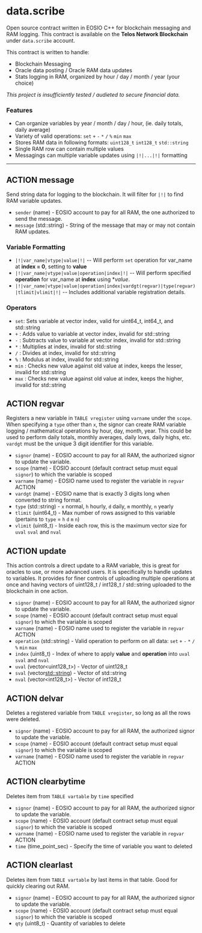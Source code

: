 # data.scribe

Open source contract written in EOSIO C++ for blockchain messaging and RAM logging.  This contract is available on
the **Telos Network Blockchain** under `data.scribe` account.

This contract is written to handle:
- Blockchain Messaging
- Oracle data posting / Oracle RAM data updates
- Stats logging in RAM, organized by hour / day / month / year (your choice)

*This project is insufficiently tested / audieted to secure financial data.*

### Features
- Can organize variables by year / month / day / hour, (ie. daily totals, daily average)
- Variety of valid operations: `set` `+` `-` `*` `/` `%` `min` `max`
- Stores RAM data in following formats: `uint128_t` `int128_t` `std::string`
- Single RAM row can contain multiple values
- Messagings can multiple variable updates using `|!|...|!|` formatting

-----------
## ACTION message

Send string data for logging to the blockchain.  It will filter for `|!|` to find RAM variable updates.

* `sender` (name) - EOSIO account to pay for all RAM, the one authorized to send the message.
* `message` (std::string) - String of the message that may or may not contain RAM updates.

### Variable Formatting

* `|!|var_name|vtype|value|!|` -- Will perform `set` operation for var_name at **index = 0**, setting to **value**
* `|!|var_name|vtype|value|operation|index|!|` -- Will perform specified **operation** for var_name at **index** using **value*.
* `|!|var_name|vtype|value|operation|index|vardgt(regvar)|type(regvar)|tlimit|vlimit|!|` -- Includes additional variable registration details.

### Operators

* `set`: Sets variable at vector index, valid for uint64_t, int64_t, and std::string
* `+` : Adds value to variable at vector index, invalid for std::string
* `-` : Subtracts value to variable at vector index, invalid for std::string
* `*` : Multiplies at index, invalid for std::string
* `/` : Divides at index, invalid for std::string
* `%` : Modulus at index, invalid for std::string
* `min` : Checks new value against old value at index, keeps the lesser, invalid for std::string
* `max` : Checks new value against old value at index, keeps the higher, invalid for std::string

## ACTION regvar

Registers a new variable in `TABLE vregister` using `varname` under the `scope`.  When specifying a `type` other than `x`, the signor can create 
RAM variable logging / mathematical operations by hour, day, month, year.  This could be used to perform daily totals, monthly averages,
daily lows, daily highs, etc.  `vardgt` must be the unique 3 digit identifier for this variable.

* `signor` (name) - EOSIO account to pay for all RAM, the authorized signor to update the variable.
* `scope` (name) - EOSIO account (default contract setup must equal `signor`) to which the variable is scoped
* `varname` (name) - EOSIO name used to register the variable in `regvar` ACTION
* `vardgt` (name) - EOSIO name that is exactly 3 digits long when converted to string format.
* `type` (std::string) - `x` normal,  `h` hourly, `d` daily, `m` monthly, `n` yearly
* `tlimit` (uint64_t) - Max number of rows assigned to this variable (pertains to `type` = `h` `d` `m` `n`)
* `vlimit` (uint8_t) - Inside each row, this is the maximum vector size for `uval` `sval` and `nval`

## ACTION update

This action controls a direct update to a RAM variable, this is great for oracles to use, or more advanced users.  It is specifically to handle
updates to variables.  It provides for finer controls of uploading multiple operations at once and having vectors of uint128_t / int128_t / std::string
uploaded to the blockchain in one action.

* `signor` (name) - EOSIO account to pay for all RAM, the authorized signor to update the variable.
* `scope` (name) - EOSIO account (default contract setup must equal `signor`) to which the variable is scoped
* `varname` (name) - EOSIO name used to register the variable in `regvar` ACTION
* `operation` (std::string) - Valid operation to perform on all data: `set` `+` `-` `*` `/` `%` `min` `max`
* `index` (uint8_t) - Index of where to apply **value** and **operation** into `uval` `sval` and `nval`
* `uval` (vector<uint128_t>) - Vector of uint128_t
* `sval` (vector<std::string>) - Vector of std::string
* `nval` (vector<int128_t>) - Vector of int128_t

## ACTION delvar

Deletes a registered variable from `TABLE vregister`, so long as all the rows were deleted.

* `signor` (name) - EOSIO account to pay for all RAM, the authorized signor to update the variable.
* `scope` (name) - EOSIO account (default contract setup must equal `signor`) to which the variable is scoped
* `varname` (name) - EOSIO name used to register the variable in `regvar` ACTION

## ACTION clearbytime

Deletes item from `TABLE vartable` by `time` specified

* `signor` (name) - EOSIO account to pay for all RAM, the authorized signor to update the variable.
* `scope` (name) - EOSIO account (default contract setup must equal `signor`) to which the variable is scoped
* `varname` (name) - EOSIO name used to register the variable in `regvar` ACTION
* `time` (time_point_sec) - Specify the time of variable you want to deleted

## ACTION clearlast

Deletes item from `TABLE vartable` by last items in that table.  Good for quickly clearing out RAM.

* `signor` (name) - EOSIO account to pay for all RAM, the authorized signor to update the variable.
* `scope` (name) - EOSIO account (default contract setup must equal `signor`) to which the variable is scoped
* `qty` (uint8_t) - Quantity of variables to delete